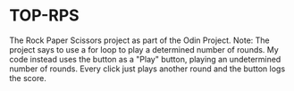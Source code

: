 # TOP-RPS
The Rock Paper Scissors project as part of the Odin Project.
Note: The project says to use a for loop to play a determined number of rounds.
My code instead uses the button as a "Play" button, playing an undetermined number of rounds.
Every click just plays another round and the button logs the score.